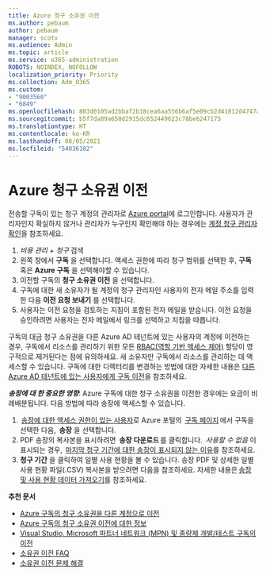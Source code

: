 ```yaml
---
title: Azure 청구 소유권 이전
ms.author: pebaum
author: pebaum
manager: scotv
ms.audience: Admin
ms.topic: article
ms.service: o365-administration
ROBOTS: NOINDEX, NOFOLLOW
localization_priority: Priority
ms.collection: Adm_O365
ms.custom:
- "9003560"
- "6849"
ms.openlocfilehash: 803d0105ad2bbaf2b18cea6aa556b6af5e09cb2d41812d4747aa703e6e7d7780
ms.sourcegitcommit: b5f7da89a650d2915dc652449623c78be6247175
ms.translationtype: HT
ms.contentlocale: ko-KR
ms.lasthandoff: 08/05/2021
ms.locfileid: "54036102"
---
```

# <a name="transfer-azure-billing-ownership"></a>Azure 청구 소유권 이전

전송할 구독이 있는 청구 계정의 관리자로 [Azure portal](https://portal.azure.com/)에 로그인합니다. 사용자가 관리자인지 확실하지 않거나 관리자가 누구인지 확인해야 하는 경우에는 [계정 청구 관리자 확인](https://docs.microsoft.com/azure/cost-management-billing/understand/subscription-transfer#whoisaa)을 참조하세요.

1. _비용 관리 + 청구_ 검색
1. 왼쪽 창에서 **구독** 을 선택합니다. 액세스 권한에 따라 청구 범위를 선택한 후, **구독** 혹은 **Azure 구독** 을 선택해야할 수 있습니다.
1. 이전할 구독의 **청구 소유권 이전** 을 선택합니다.
1. 구독에 대한 새 소유자가 될 계정의 청구 관리자인 사용자의 전자 메일 주소를 입력한 다음 **이전 요청 보내기** 를 선택합니다.
1. 사용자는 이전 요청을 검토하는 지침이 포함된 전자 메일을 받습니다. 이전 요청을 승인하려면 사용자는 전자 메일에서 링크를 선택하고 지침을 따릅니다.

구독의 대금 청구 소유권을 다른 Azure AD 테넌트에 있는 사용자의 계정에 이전하는 경우, 구독에서 리소스를 관리하기 위한 모든 [RBAC(역할 기반 액세스 제어)](https://docs.microsoft.com/azure/role-based-access-control/overview?WT.mc_id=Portal-Microsoft_Azure_Support) 할당이 영구적으로 제거된다는 점에 유의하세요. 새 소유자만 구독에서 리소스를 관리하는 데 액세스할 수 있습니다. 구독에 대한 디렉터리를 변경하는 방법에 대한 자세한 내용은 [다른 Azure AD 테넌트에 있는 사용자에게 구독 이전](https://docs.microsoft.com/azure/active-directory/managed-identities-azure-resources/known-issues?WT.mc_id=Portal-Microsoft_Azure_Support)을 참조하세요.

_**송장에 대 한 중요한 영향**_: Azure 구독에 대한 청구 소유권을 이전한 경우에는 요금이 비례배분됩니다. 다음 방법에 따라 송장에 액세스할 수 있습니다.  

1.  [송장에 대한 액세스 권한이 있는 사용자](https://docs.microsoft.com/azure/cost-management-billing/manage/manage-billing-access?WT.mc_id=Portal-Microsoft_Azure_Support)로 Azure 포털의  [구독 페이지](https://portal.azure.com/#blade/Microsoft_Azure_Billing/SubscriptionsBlade) 에서 구독을 선택한 다음,  **송장** 을 선택합니다.
1. PDF 송장의 복사본을 표시하려면  **송장 다운로드** 를 클릭합니다.  _사용할 수 없음_ 이 표시되는 경우,  [마지막 청구 기간에 대한 송장이 표시되지 않는 이유](https://docs.microsoft.com/azure/cost-management-billing/manage/download-azure-invoice-daily-usage-date?WT.mc_id=Portal-Microsoft_Azure_Support#noinvoice)를 참조하세요.
1. **청구 기간** 을 클릭하여 일별 사용 현황을 볼 수 있습니다. 송장 PDF 및 상세한 일별 사용 현황 파일(.CSV) 복사본을 받으려면 다음을 참조하세요. 자세한 내용은 [송장 및 사용 현황 데이터 가져오기](https://docs.microsoft.com/azure/cost-management-billing/manage/download-azure-invoice-daily-usage-date?WT.mc_id=Portal-Microsoft_Azure_Support)를 참조하세요.

**추천 문서**

- [Azure 구독의 청구 소유권을 다른 계정으로 이전](https://docs.microsoft.com/azure/cost-management-billing/manage/billing-subscription-transfer)
- [Azure 구독의 청구 소유권 이전에 대한 정보](https://docs.microsoft.com//azure/cost-management-billing/understand/subscription-transfer)
- [Visual Studio, Microsoft 파트너 네트워크 (MPN) 및 종량제 개발/테스트 구독의 이전](https://docs.microsoft.com/azure/billing/billing-subscription-transfer?WT.mc_id=Portal-Microsoft_Azure_Support#transferring-visual-studio-microsoft-partner-network-mpn-and-pay-as-you-go-devtest-subscriptions)
- [소유권 이전 FAQ](https://docs.microsoft.com/azure/billing/billing-subscription-transfer?WT.mc_id=Portal-Microsoft_Azure_Support#frequently-asked-questions-faq-for-senders)
- [소유권 이전 문제 해결](https://docs.microsoft.com/azure/billing/billing-subscription-transfer?WT.mc_id=Portal-Microsoft_Azure_Support#troubleshooting)
